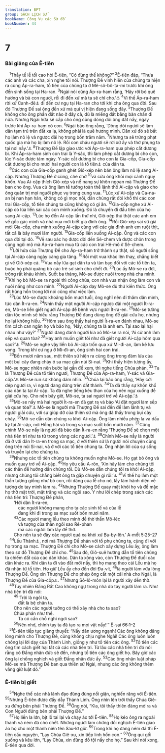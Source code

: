 ```yaml
---
translation: BPT
group: SÁCH LỊCH SỬ
bookName: Công Vụ các Sứ đồ 
bookNumber: 44
---
```


<div class="title"><h1>7</h1><h3>Bài giảng của Ê-tiên</h3></div>
<span class="verse cong_7_1"> <sup>1</sup>Thầy tế lễ tối cao hỏi Ê-tiên, “Có đúng thế không?”</span>
<span class="verse cong_7_2"><sup>2</sup>Ê-tiên đáp, “Thưa các anh và các cha, xin nghe tôi nói. Thượng Đế vinh hiển của chúng ta hiện ra cùng Áp-ra-ham, tổ tiên của chúng ta ở Mê-sô-bô-ta-mi trước khi ông đến sinh sống tại Ha-ran.</span>
<span class="verse cong_7_3"><sup>3</sup>Ngài nói cùng Áp-ra-ham rằng, ‘Hãy rời bỏ quê hương và bà con ngươi, rồi đi đến xứ mà ta sẽ chỉ cho.’<a data-toggle="tooltip" data-placement="bottom" title="Sáng 12:1.">⚓</a></span>
<span class="verse cong_7_4"><sup>4</sup>Vì thế Áp-ra-ham rời xứ Canh-đê<a data-toggle="tooltip" data-placement="bottom" title="Hay “Ba-by-lôn,” một xứ thuộc miền Nam nước Mê-sô-bô-ta-mi, bây giờ là I-rắc. Xem câu 2.">⚓</a> đi đến cư ngụ tại Ha-ran cho tới khi cha ông qua đời. Sau đó Thượng Đế sai ông đến xứ mà quí vị hiện đang sống đây.</span>
<span class="verse cong_7_5"><sup>5</sup>Thượng Đế không cho ông phần đất nào ở đây cả, dù là miếng đất bằng bàn chân đi nữa. Nhưng Ngài hứa sẽ cấp cho ông cùng dòng dõi ông đất nầy, ngay trước khi Áp-ra-ham có con.</span>
<span class="verse cong_7_6"><sup>6</sup>Ngài bảo ông rằng, ‘Dòng dõi ngươi sẽ làm dân tạm trú trên đất xa lạ, không phải là quê hương mình. Dân xứ đó sẽ bắt họ làm nô lệ và ngược đãi họ trong bốn trăm năm.</span>
<span class="verse cong_7_7"><sup>7</sup>Nhưng ta sẽ trừng phạt quốc gia mà họ bị làm nô lệ. Rồi con cháu ngươi sẽ rời xứ ấy và thờ phụng ta tại nơi nầy.’<a data-toggle="tooltip" data-placement="bottom" title="Sáng 15:13–14.">⚓</a></span>
<span class="verse cong_7_8"><sup>8</sup>Thượng Đế lập giao ước với Áp-ra-ham qua phép cắt dương bì. Khi Áp-ra-ham sinh con trai là Y-sác, thì làm phép cắt dương bì cho con, lúc Y-sác được tám ngày. Y-sác cắt dương bì cho con là Gia-cốp, Gia-cốp cắt dương bì cho mười hai người con là tổ tiên<a data-toggle="tooltip" data-placement="bottom" title="Các tổ tiên quan trọng của dân Do-thái; lãnh tụ của mười hai chi tộc Do-thái.">⚓</a> của dân ta.<br/></span>
<span class="verse cong_7_9"> <sup>9</sup>Các con của Gia-cốp ganh ghét Giô-xép nên bán ông làm nô lệ sang Ai-cập. Nhưng Thượng Đế ở cùng, che chở</span>
<span class="verse cong_7_10"><sup>10</sup>và cứu ông khỏi mọi cảnh nguy khốn. Vua Ai-cập thích Giô-xép và nể nang sự khôn ngoan mà Thượng Đế ban cho ông. Vua cử ông làm tể tướng toàn thể lãnh thổ Ai-cập và giao cho ông quản trị mọi người phục vụ trong cung vua.</span>
<span class="verse cong_7_11"><sup>11</sup>Lúc xứ Ai-cập và Ca-na-an bị nạn hạn hán, không có gì mọc nổi, dân chúng rất đói khổ thì các con trai Gia-cốp, tổ tiên chúng ta cũng không có gì ăn.</span>
<span class="verse cong_7_12"><sup>12</sup>Gia-cốp nghe xứ Ai-cập có lúa liền sai các con mình xuống. Đó là chuyến đi đầu tiên của họ sang Ai-cập.</span>
<span class="verse cong_7_13"><sup>13</sup>Lúc họ đến Ai-cập lần thứ nhì, Giô-xép thú thật các anh em về gốc gác mình và nhà vua mới biết gia đình ông.</span>
<span class="verse cong_7_14"><sup>14</sup>Rồi Giô-xép sai sứ giả mời Gia-cốp, cha mình xuống Ai-cập cùng với các gia đình anh em ruột thịt, tất cả là bảy mươi lăm người.</span>
<span class="verse cong_7_15"><sup>15</sup>Gia-cốp liền xuống Ai-cập. Ông và các con qua đời tại đó.</span>
<span class="verse cong_7_16"><sup>16</sup>Về sau xác họ được dời đến Sê-chem và được chôn trong cùng ngôi mộ mà Áp-ra-ham mua từ các con trai Hê-mô ở Sê-chem.<br/></span>
<span class="verse cong_7_17"> <sup>17</sup>Lời hứa của Thượng Đế cho Áp-ra-ham trở thành sự thật, số người sống tại Ai-cập càng ngày càng gia tăng.</span>
<span class="verse cong_7_18"><sup>18</sup>Rồi một vua khác lên thay, chẳng biết gì về Giô-xép cả.</span>
<span class="verse cong_7_19"><sup>19</sup>Vua nầy lừa gạt dân ta và tàn bạo đối với các tổ tiên ta, buộc họ phải quăng bỏ các trẻ sơ sinh cho chết đi.</span>
<span class="verse cong_7_20"><sup>20</sup>Lúc ấy Mô-se ra đời, trông rất kháu khỉnh. Suốt ba tháng, Mô-se được nuôi trong nhà cha mình.</span>
<span class="verse cong_7_21"><sup>21</sup>Khi họ bỏ Mô-se ra ngoài thì công chúa, con nhà vua nhận ông làm con và nuôi nấng như con mình.</span>
<span class="verse cong_7_22"><sup>22</sup>Người Ai-cập dạy Mô-se đủ thứ kiến thức. Ông rất hùng hồn trong lời nói cũng như việc làm.<br/></span>
<span class="verse cong_7_23"> <sup>23</sup>Lúc Mô-se được khoảng bốn mươi tuổi, ông nghĩ nên đi thăm dân mình, tức dân Ít-ra-en.</span>
<span class="verse cong_7_24"><sup>24</sup>Nhìn thấy một người Ai-cập ngược đãi một người Ít-ra-en, Mô-se liền giết người Ai-cập để bênh vực người Ít-ra-en.</span>
<span class="verse cong_7_25"><sup>25</sup>Mô-se tưởng dân tộc mình sẽ hiểu rằng Thượng Đế đang dùng ông để giải cứu họ, nhưng họ lại không hiểu.</span>
<span class="verse cong_7_26"><sup>26</sup>Hôm sau ông thấy hai người Ít-ra-en đánh nhau, Mô-se tìm cách can ngăn họ và bảo họ, ‘Nầy, chúng ta là anh em. Tại sao lại hại nhau như vậy?’</span>
<span class="verse cong_7_27"><sup>27</sup>Người đang đánh người kia xô Mô-se ra nói, ‘Ai cử anh làm sếp và quan tòa?</span>
<span class="verse cong_7_28"><sup>28</sup>Hay anh muốn giết tôi như đã giết người Ai-cập hôm qua sao?’<a data-toggle="tooltip" data-placement="bottom" title="Xuất 2:14.">⚓</a></span>
<span class="verse cong_7_29"><sup>29</sup>Mô-se nghe vậy liền bỏ Ai-cập trốn qua xứ Mi-đi-an, làm kẻ lưu vong. Trong khi cư ngụ ở Mi-đi-an, ông sinh hai con trai.<br/></span>
<span class="verse cong_7_30"> <sup>30</sup>Bốn mươi năm sau, một thiên sứ hiện ra cùng ông trong đám lửa của một bụi cây đang cháy ở sa mạc gần núi Si-nai.</span>
<span class="verse cong_7_31"><sup>31</sup>Khi thấy hiện tượng ấy, Mô-se ngạc nhiên nên bước lại gần để xem, thì nghe tiếng Chúa phán,</span>
<span class="verse cong_7_32"><sup>32</sup>‘Ta là Thượng Đế của tổ tiên ngươi, Thượng Đế của Áp-ra-ham, Y-sác và Gia-cốp.’<a data-toggle="tooltip" data-placement="bottom" title="Xuất 3:6.">⚓</a> Mô-se run sợ không dám nhìn.</span>
<span class="verse cong_7_33"><sup>33</sup>Chúa lại bảo ông rằng, ‘Hãy cởi dép ngươi ra, vì ngươi đang đứng trên đất thánh.</span>
<span class="verse cong_7_34"><sup>34</sup>Ta đã thấy sự khốn khổ của dân ta tại Ai-cập. Ta đã nghe tiếng kêu than của họ nên ngự xuống để giải cứu họ. Cho nên bây giờ, Mô-se, ta sai ngươi trở về Ai-cập.’<a data-toggle="tooltip" data-placement="bottom" title="Xuất 3:5–10.">⚓</a><br/></span>
<span class="verse cong_7_35"> <sup>35</sup>Mô-se nầy mà hai người Ít-ra-en đã gạt ra và bảo ‘Ai đặt ngươi làm sếp và quan tòa?’<a data-toggle="tooltip" data-placement="bottom" title="Xuất 2:14.">⚓</a> Mô-se là người mà Thượng Đế sai đến để làm lãnh tụ và người giải cứu, với sự giúp đỡ của thiên sứ mà ông đã thấy trong bụi cây cháy.</span>
<span class="verse cong_7_36"><sup>36</sup>Mô-se dẫn dân chúng ra khỏi Ai-cập. Ông làm nhiều phép lạ và dấu kỳ tại Ai-cập, nơi Hồng hải và trong sa mạc suốt bốn mươi năm.</span>
<span class="verse cong_7_37"><sup>37</sup>Cũng chính Mô-se nầy là người đã bảo dân Ít-ra-en rằng ‘Thượng Đế sẽ chọn một nhà tiên tri như ta từ trong vòng các ngươi.’<a data-toggle="tooltip" data-placement="bottom" title="Phục 18:15.">⚓</a></span>
<span class="verse cong_7_38"><sup>38</sup>Chính Mô-se nầy là người đã ở với dân Ít-ra-en trong sa mạc, ở với thiên sứ là người nói chuyện cùng ông trên núi Si-nai, và ở với các tổ tiên chúng ta. Ông nhận lời của sự sống và truyền lại cho chúng ta.<br/></span>
<span class="verse cong_7_39"> <sup>39</sup>Nhưng các tổ tiên chúng ta không muốn nghe Mô-se. Họ gạt bỏ ông và muốn quay trở về Ai-cập.</span>
<span class="verse cong_7_40"><sup>40</sup>Họ yêu cầu A-rôn, ‘Xin hãy làm cho chúng tôi các thần để hướng dẫn chúng tôi. Dù Mô-se dẫn chúng tôi ra khỏi Ai-cập, nhưng chúng tôi chẳng biết ông ta gặp chuyện gì rồi.’<a data-toggle="tooltip" data-placement="bottom" title="Xuất 32:1.">⚓</a></span>
<span class="verse cong_7_41"><sup>41</sup>Vì thế họ làm một thần tượng giống như bò con, rồi dâng của lễ cho nó, lấy làm hãnh diện về tượng do tay mình làm ra.</span>
<span class="verse cong_7_42"><sup>42</sup>Nhưng Thượng Đế quay mặt khỏi họ và để mặc họ thờ mặt trời, mặt trăng và các ngôi sao. Y như lời chép trong sách các nhà tiên tri: Thượng Đế phán,<br/>  ‘Hỡi dân Ít-ra-en,<br/>   các ngươi không mang cho ta các sinh tế và của lễ<br/>   đang khi đi trong sa mạc suốt bốn mươi năm.<br/></span>
<span class="verse cong_7_43">  <sup>43</sup>Các ngươi mang lều theo mình để thờ thần Mô-léc<br/>   và tượng của thần ngôi sao Rê-phan<br/>   mà các ngươi làm lấy để thờ.<br/>  Cho nên ta sẽ đày các ngươi quá xa khỏi xứ Ba-by-lôn.’ A-mốt 5:25–27<br/></span>
<span class="verse cong_7_44"> <sup>44</sup>Lều Thánh<a data-toggle="tooltip" data-placement="bottom" title="Nguyên văn, “Lều Chứng cớ.” Đó là một lều di động trong đó có chứa Mười Giáo Điều và là nơi Thượng Đế sống giữa dân Ngài trong thời kỳ ông Mô-se.">⚓</a>, nơi mà Thượng Đế phán với tổ phụ chúng ta, cùng đi với họ trong sa mạc. Thượng Đế chỉ cho Mô-se cách xây dựng Lều ấy, ông làm theo sơ đồ Thượng Đế chỉ cho.</span>
<span class="verse cong_7_45"><sup>45</sup>Sau đó, Giô-suê hướng dẫn tổ tiên chúng ta chiếm đất của các dân khác. Dân ta xông vào, còn Thượng Đế đuổi các dân khác ra. Khi dân ta đi vào đất mới nầy, thì họ mang theo cái Lều mà họ đã nhận từ tổ tiên. Họ giữ Lều ấy cho đến đời Đa-vít,</span>
<span class="verse cong_7_46"><sup>46</sup>là người làm vừa lòng Thượng Đế. Ông xin Thượng Đế cho phép ông cất một cái nhà cho Ngài, là Thượng Đế của Gia-cốp<a data-toggle="tooltip" data-placement="bottom" title="Hay “cho dân cư của Gia-cốp.”">⚓</a>.</span>
<span class="verse cong_7_47"><sup>47</sup>Nhưng Sô-lô-môn lại là người xây đền thờ.<br/></span>
<span class="verse cong_7_48"> <sup>48</sup>Tuy nhiên Đấng Rất Cao không ngự trong nhà do tay người làm ra. Như nhà tiên tri đã nói:<br/></span>
<span class="verse cong_7_49">  <sup>49</sup>‘Trời là ngôi ta,<br/>   đất là bệ chân ta.<br/>  Cho nên các ngươi tưởng có thể xây nhà cho ta sao?<br/>  Chúa phán như thế.<br/>   Ta có cần chỗ nghỉ ngơi sao?<br/></span>
<span class="verse cong_7_50">  <sup>50</sup>Nên nhớ, chính tay ta đã tạo ra mọi vật nầy!’” Ê-sai 66:1–2<br/></span>
<span class="verse cong_7_51"> <sup>51</sup>Ê-tiên tiếp tục giảng thuyết: “Nầy dân ương ngạnh! Các ông không dâng lòng mình cho Thượng Đế, cũng không chịu nghe Ngài! Các ông luôn luôn chống lại lời dạy của Thánh Linh, giống y như tổ tiên các ông.</span>
<span class="verse cong_7_52"><sup>52</sup>Tổ tiên các ông tìm cách giết hại tất cả các nhà tiên tri. Từ lâu các nhà tiên tri đó nói rằng có Đấng nhân đức sẽ đến, nhưng tổ tiên các ông giết họ. Bây giờ các ông lại chống nghịch và giết Đấng nhân đức ấy.</span>
<span class="verse cong_7_53"><sup>53</sup>Các ông nhận luật pháp Mô-se mà Thượng Đế ban qua thiên sứ Ngài, nhưng các ông không thèm vâng giữ luật đó.”<br/></span>
<div class="title"><h3>Ê-tiên bị giết</h3></div>
<span class="verse cong_7_54"> <sup>54</sup>Nghe thế các nhà lãnh đạo đùng đùng nổi giận, nghiến răng với Ê-tiên.</span>
<span class="verse cong_7_55"><sup>55</sup>Nhưng Ê-tiên được đầy dẫy Thánh Linh. Ông nhìn lên trời thấy Chúa Giê-xu đứng bên phải Thượng Đế.</span>
<span class="verse cong_7_56"><sup>56</sup>Ông nói, “Kìa, tôi thấy thiên đàng mở ra và Con Người đứng bên phải Thượng Đế.”<br/></span>
<span class="verse cong_7_57"> <sup>57</sup>Họ liền la lớn, bịt lỗ tai lại và chạy ào tới Ê-tiên.</span>
<span class="verse cong_7_58"><sup>58</sup>Họ kéo ông ra ngoài thành và ném đá cho chết. Những người làm chứng dối nghịch Ê-tiên giao áo họ cho một thanh niên tên Sau-lơ giữ.</span>
<span class="verse cong_7_59"><sup>59</sup>Trong khi họ đang ném đá thì Ê-tiên cầu nguyện, “Lạy Chúa Giê-xu, xin tiếp linh hồn con.”</span>
<span class="verse cong_7_60"><sup>60</sup>Ông quì gối xuống và kêu lớn, “Lạy Chúa, xin đừng đổ tội nầy cho họ.” Sau khi nói xong, Ê-tiên qua đời.<br/></span>
